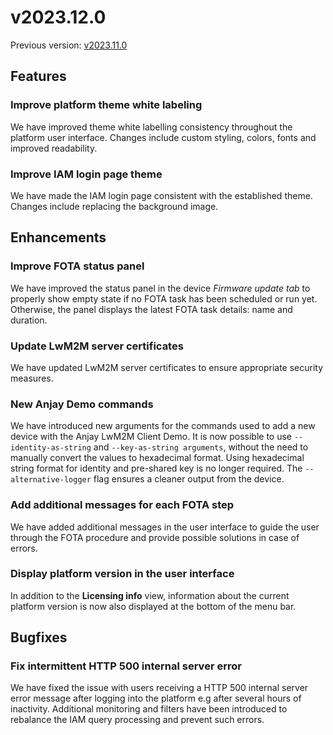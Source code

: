 # v2023.12.0
Previous version: [v2023.11.0](v2023.11.0.md)

## Features

### Improve platform theme white labeling

We have improved theme white labelling consistency throughout the platform user interface. Changes include custom styling, colors, fonts and improved readability.

### Improve IAM login page theme

We have made the IAM login page consistent with the established theme. Changes include replacing the background image.

## Enhancements

### Improve FOTA status panel

We have improved the status panel in the device *Firmware update tab* to properly show empty state if no FOTA task has been scheduled or run yet. Otherwise, the panel displays the latest FOTA task details: name and duration.

### Update LwM2M server certificates

We have updated LwM2M server certificates to ensure appropriate security measures.

### New Anjay Demo commands

We have introduced new arguments for the commands used to add a new device with the Anjay LwM2M Client Demo. It is now possible to use `--identity-as-string` and `--key-as-string arguments`, without the need to manually convert the values to hexadecimal format. Using hexadecimal string format for identity and pre-shared key is no longer required. The `--alternative-logger` flag ensures a cleaner output from the device.

### Add additional messages for each FOTA step

We have added additional messages in the user interface to guide the user through the FOTA procedure and provide possible solutions in case of errors.

### Display platform version in the user interface

In addition to the **Licensing info** view, information about the current platform version is now also displayed at the bottom of the menu bar.

## Bugfixes

### Fix intermittent HTTP 500 internal server error

We have fixed the issue with users receiving a HTTP 500 internal server error message after logging into the platform e.g after several hours of inactivity. Additional monitoring and filters have been introduced to rebalance the IAM query processing and prevent such errors.